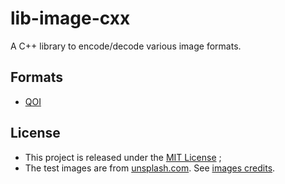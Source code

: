 # lib-image-cxx

A C++ library to encode/decode various image formats.

## Formats

* [QOI](https://qoiformat.org)

## License

* This project is released under the [MIT License](./LICENSE.md) ;
* The test images are from [unsplash.com](https://unsplash.com). See [images credits](./tests/test_images/LICENSE.md).
